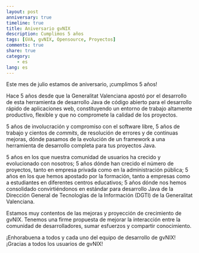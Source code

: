 ```yaml
---
layout: post
anniversary: true
timeline: true
title: Aniversario gvNIX
description: Cumplimos 5 años
tags: [GVA, gvNIX, Opensource, Proyectos]
comments: true
share: true
category:
    - es
lang: es
---
```



Este mes de julio estamos de aniversario, ¡cumplimos 5 años!

Hace 5 años desde que la Generalitat Valenciana apostó por el desarrollo de esta
herramienta de desarrollo Java de código abierto para el desarrollo rápido de
aplicaciones web, constituyendo un entorno de trabajo altamente productivo,
flexible y que no compromete la calidad de los proyectos.

5 años de involucración y compromiso con el software libre,
5 años de trabajo y cientos de _commits_,
de resolución de errores y de continuas mejoras,
dónde pasamos de la evolución de un framework a una
herramienta de desarrollo completa para tus proyectos Java.

5 años en los que nuestra comunidad de usuarios ha crecido y evolucionado con nosotros;
5 años dónde han crecido el número de proyectos, tanto en empresa privada como en la administración pública;
5 años en los que hemos apostado por la formación, tanto a empresas como a estudiantes en diferentes centros educativos;
5 años dónde nos hemos consolidado convirtiéndonos en
estándar para desarrollo Java de la Dirección General de Tecnologías de la
Información (DGTI) de la Generalitat Valenciana.

Estamos muy contentos de las mejoras y proyección de crecimiento de gvNIX.
Tenemos una firme propuesta de mejorar la interacción entre la comunidad de
desarrolladores, sumar esfuerzos y compartir conocimiento.

¡Enhorabuena a todos y cada uno del equipo de desarrollo de gvNIX!
¡Gracias a todos los usuarios de gvNIX!


